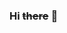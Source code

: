 ### Hi <s>there</s>   :monkey: 

<!-- 
```diff
- text in red
+ text in green
! text in orange
# text in gray
@@ text in purple (and bold)@@
```
 
- 🔭 I’m currently working on ...
- 🌱 I’m currently learning ...
- 👯 I’m looking to collaborate on ...
- 🤔 I’m looking for help with ...
- 💬 Ask me about ...
- 📫 How to reach me: ...
- 😄 Pronouns: ...
- ⚡ Fun fact: ...
- 


*This text will be italic*
_This will also be italic_
**This text will be bold**
__This will also be bold__
*You **can** combine them*

# This is an <h1> tag
## This is an <h2> tag
###### This is an <h6> tag
  
![GitHub Logo](/images/logo.png)
Format: ![Alt Text](url) 
  
http://github.com - automatic!
[GitHub](http://github.com)  

As Grace Hopper said:
> I’ve always been more interested
> in the future than in the past.


GitHub supports emoji!
:+1: :sparkles: :camel: :tada:
:rocket: :metal: :octocat: 


this is a complete item
this is an incomplete item
@mentions, #refs, links, formaing,
and tags supported
list syntax required (any unordered or
ordered list supported)

First Header | Second Header
------------ | -------------
Content cell 1 | Content cell 2
Content column 1 | Content column 2
  
**SantiagoPagnone/SantiagoPagnone** is a ✨ _special_ ✨ repository because its `README.md` (this file) appears on your GitHub profile.

Here are some ideas to get you started:

-->



